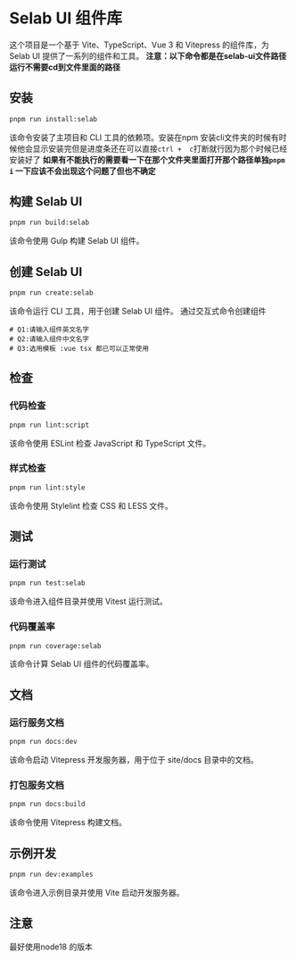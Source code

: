 
# Selab UI 组件库

这个项目是一个基于 Vite、TypeScript、Vue 3 和 Vitepress 的组件库，为 Selab UI 提供了一系列的组件和工具。
**注意：以下命令都是在selab-ui文件路径运行不需要cd到文件里面的路径**
## 安装

```bash
pnpm run install:selab
```
该命令安装了主项目和 CLI 工具的依赖项。安装在npm 安装cli文件夹的时候有时候他会显示安装完但是进度条还在可以直接`ctrl +  c`打断就行因为那个时候已经安装好了
**如果有不能执行的需要看一下在那个文件夹里面打开那个路径单独`pnpm i` 一下应该不会出现这个问题了但也不确定**

## 构建 Selab UI
```bash
pnpm run build:selab
```
该命令使用 Gulp 构建 Selab UI 组件。

## 创建 Selab UI
```bash
pnpm run create:selab
```
该命令运行 CLI 工具，用于创建 Selab UI 组件。
通过交互式命令创建组件
``` 
# Q1:请输入组件英文名字
# Q2:请输入组件中文名字
# Q3:选用模板 :vue tsx 都已可以正常使用
```

## 检查
### 代码检查
```bash
pnpm run lint:script
```
该命令使用 ESLint 检查 JavaScript 和 TypeScript 文件。

### 样式检查

```bash
pnpm run lint:style
```
该命令使用 Stylelint 检查 CSS 和 LESS 文件。

## 测试
### 运行测试
```bash
pnpm run test:selab
```
该命令进入组件目录并使用 Vitest 运行测试。

### 代码覆盖率
```bash
pnpm run coverage:selab
```
该命令计算 Selab UI 组件的代码覆盖率。

## 文档
### 运行服务文档
```bash
pnpm run docs:dev
```
该命令启动 Vitepress 开发服务器，用于位于 site/docs 目录中的文档。

### 打包服务文档
```bash
pnpm run docs:build
```
该命令使用 Vitepress 构建文档。

## 示例开发
```bash
pnpm run dev:examples
```
该命令进入示例目录并使用 Vite 启动开发服务器。
 ## 注意 
 最好使用node18 的版本
